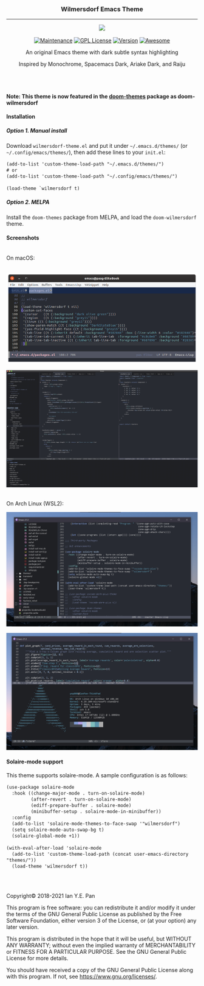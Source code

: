 <h3 align="center">Wilmersdorf Emacs Theme</h3>
<hr/>


<p align="center">
  <img src="https://upload.wikimedia.org/wikipedia/commons/thumb/0/08/EmacsIcon.svg/120px-EmacsIcon.svg.png" />
</p>

<p align="center">
<a href="https://github.com/ianpan870102/wilmersdorf-emacs-theme"><img src="https://img.shields.io/badge/Maintained%3F-yes-green.svg" alt="Maintenance"></a>
<a href="https://www.gnu.org/licenses/gpl-3.0"><img src="https://img.shields.io/badge/License-GPL%20v3-blue.svg" alt="GPL License"></a>
<a href="https://github.com/ianpan870102/.emacs.d"><img src="https://img.shields.io/github/release/ianpan870102/wilmersdorf-emacs-theme" alt="Version"></a>
<a href="https://github.com/sindresorhus/awesome"><img src="https://cdn.rawgit.com/sindresorhus/awesome/d7305f38d29fed78fa85652e3a63e154dd8e8829/media/badge.svg" alt="Awesome"></a>
</p>

<p align="center">An original Emacs theme with dark subtle syntax highlighting</p>

<p align="center">Inspired by Monochrome, Spacemacs Dark, Ariake Dark, and Raiju</p>

<br/>
<br/>

#### Note: This theme is now featured in the [doom-themes](https://github.com/hlissner/emacs-doom-themes) package as doom-wilmersdorf

#### Installation

##### Option 1. Manual install

Download `wilmersdorf-theme.el` and put it under `~/.emacs.d/themes/` (or `~/.config/emacs/themes/`), then add these lines to your `init.el`:

```
(add-to-list 'custom-theme-load-path "~/.emacs.d/themes/")
# or
(add-to-list 'custom-theme-load-path "~/.config/emacs/themes/")

(load-theme `wilmersdorf t)
```
##### Option 2. MELPA

Install the `doom-themes` package from MELPA, and load the `doom-wilmersdorf` theme.

#### Screenshots

<br/>
On macOS:
<br/>
<br/>

![alt text](./screenshots/posframe.png)

![alt text](./screenshots/solaire.png)

<br/>
On Arch Linux (WSL2):
<br/>

![alt text](./screenshots/elisp.png)

![alt text](./screenshots/neofetch.png)


#### Solaire-mode support

This theme supports solaire-mode. A sample configuration is as
follows:

```emacs-lisp
(use-package solaire-mode
  :hook ((change-major-mode . turn-on-solaire-mode)
         (after-revert . turn-on-solaire-mode)
         (ediff-prepare-buffer . solaire-mode)
         (minibuffer-setup . solaire-mode-in-minibuffer))
  :config
  (add-to-list 'solaire-mode-themes-to-face-swap '"wilmersdorf")
  (setq solaire-mode-auto-swap-bg t)
  (solaire-global-mode +1))

(with-eval-after-load 'solaire-mode
  (add-to-list 'custom-theme-load-path (concat user-emacs-directory "themes/"))
  (load-theme 'wilmersdorf t))
```

<br/>
<br/>

Copyright© 2018-2021 Ian Y.E. Pan

This program is free software: you can redistribute it and/or modify it under the terms of the GNU General Public License as published by the Free Software Foundation, either version 3 of the License, or (at your option) any later version.

This program is distributed in the hope that it will be useful, but WITHOUT ANY WARRANTY; without even the implied warranty of MERCHANTABILITY or FITNESS FOR A PARTICULAR PURPOSE. See the GNU General Public License for more details.

You should have received a copy of the GNU General Public License along with this program. If not, see https://www.gnu.org/licenses/.
